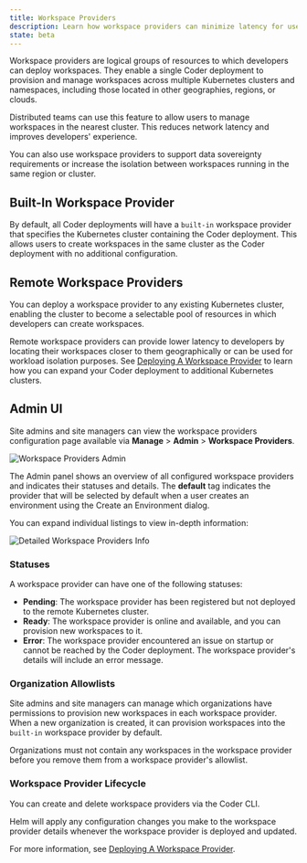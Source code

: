 ```yaml
---
title: Workspace Providers
description: Learn how workspace providers can minimize latency for users.
state: beta
---
```


Workspace providers are logical groups of resources to which developers can
deploy workspaces. They enable a single Coder deployment to provision and manage
workspaces across multiple Kubernetes clusters and namespaces, including those
located in other geographies, regions, or clouds.

Distributed teams can use this feature to allow users to manage workspaces in
the nearest cluster. This reduces network latency and improves
developers' experience.

You can also use workspace providers to support data sovereignty requirements or
increase the isolation between workspaces running in the same region or cluster.

## Built-In Workspace Provider

By default, all Coder deployments will have a `built-in` workspace provider that
specifies the Kubernetes cluster containing the Coder deployment. This allows
users to create workspaces in the same cluster as the Coder deployment with no
additional configuration.

## Remote Workspace Providers

You can deploy a workspace provider to any existing Kubernetes cluster, enabling
the cluster to become a selectable pool of resources in which developers can
create workspaces.

Remote workspace providers can provide lower latency to developers by locating
their workspaces closer to them geographically or can be used for workload
isolation purposes. See [Deploying A Workspace
Provider](deployment.md) to learn how you can
expand your Coder deployment to additional Kubernetes clusters.

## Admin UI

Site admins and site managers can view the workspace providers configuration page
available via **Manage** > **Admin** > **Workspace Providers**.

![Workspace Providers Admin](../../assets/workspace-providers-admin.png)

The Admin panel shows an overview of all configured workspace providers and
indicates their statuses and details. The **default** tag indicates the provider
that will be selected by default when a user creates an environment using the
Create an Environment dialog.

You can expand individual listings to view in-depth information:

![Detailed Workspace Providers
Info](../../assets/workspace-providers-detail.png)

### Statuses

A workspace provider can have one of the following statuses:

- **Pending**: The workspace provider has been registered but not deployed to
  the remote Kubernetes cluster.
- **Ready**: The workspace provider is online and available, and you can
  provision new workspaces to it.
- **Error**: The workspace provider encountered an issue on startup or cannot be
  reached by the Coder deployment. The workspace provider's details will include
  an error message.

### Organization Allowlists

Site admins and site managers can manage which organizations have permissions to
provision new workspaces in each workspace provider. When a new organization is
created, it can provision workspaces into the `built-in` workspace provider by
default.

Organizations must not contain any workspaces in the workspace provider before
you remove them from a workspace provider's allowlist.

### Workspace Provider Lifecycle

You can create and delete workspace providers via the Coder CLI.

Helm will apply any configuration changes you make to the workspace provider
details whenever the workspace provider is deployed and updated.

For more information, see [Deploying A Workspace
Provider](deployment.md).
